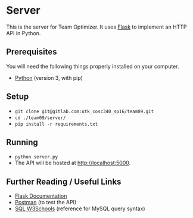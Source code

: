 # Server

This is the server for Team Optimizer. It uses [Flask](http://flask.pocoo.org/) to implement an HTTP API in Python.

## Prerequisites

You will need the following things properly installed on your computer.

* [Python](https://www.python.org/) (version 3, with pip)

## Setup
* `git clone git@gitlab.com:utk_cosc340_sp16/team09.git`
* `cd ./team09/server/`
* `pip install -r requirements.txt`

## Running
* `python server.py`
* The API will be hosted at [http://localhost:5000](http://localhost:5000).

## Further Reading / Useful Links
* [Flask Documentation](http://flask.pocoo.org/docs/0.10/)
* [Postman](https://www.getpostman.com/) (to test the API)
* [SQL W3Schools](http://www.w3schools.com/sql/default.asp) (reference for MySQL query syntax)
